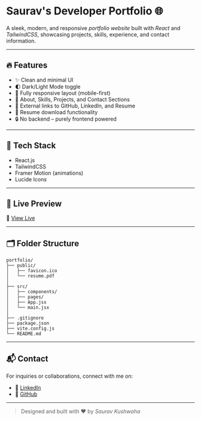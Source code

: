 # Saurav's Developer Portfolio 🌐

A sleek, modern, and responsive *portfolio website* built with *React* and *TailwindCSS*, showcasing projects, skills, experience, and contact information.

---

## 🔥 Features

- ✨ Clean and minimal UI
- 🌓 Dark/Light Mode toggle
- 📱 Fully responsive layout (mobile-first)
- 🧠 About, Skills, Projects, and Contact Sections
- 🔗 External links to GitHub, LinkedIn, and Resume
- 📄 Resume download functionality
- 🔒 No backend – purely frontend powered

---

## 🧰 Tech Stack

- React.js
- TailwindCSS
- Framer Motion (animations)
- Lucide Icons

---

## 🚀 Live Preview

🔗 [View Live](https://saurav-portfolio-nj68.vercel.app/)

---

## 🗂 Folder Structure
```
portfolio/
├── public/
│   ├── favicon.ico
│   └── resume.pdf
│
├── src/
│   ├── components/
│   ├── pages/
│   ├── App.jsx
│   └── main.jsx
│
├── .gitignore
├── package.json
├── vite.config.js
└── README.md
```
---


## 📬 Contact

For inquiries or collaborations, connect with me on:
  
- 🔗 [LinkedIn](https://www.linkedin.com/in/sauravkushwaha/)  
- 🐙 [GitHub](https://github.com/sauravKushwaha)  

---

> Designed and built with ❤️ by *Saurav Kushwaha*
